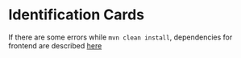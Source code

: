 # Identification Cards


If there are some errors while `mvn clean install`, dependencies for frontend are described [here](src/main/frontend/README.md)